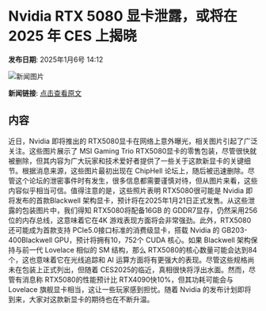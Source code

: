 # Nvidia RTX 5080 显卡泄露，或将在 2025 年 CES 上揭晓

**发布日期**: 2025年1月6号 14:12

![新闻图片](https://upload.chinaz.com/2025/0106/6387176950214761815855482.png)

**新闻链接**: [点击查看原文](https://www.aibase.com/zh/news/14491)

## 内容

近日，Nvidia 即将推出的 RTX5080显卡在网络上意外曝光，相关图片引起了广泛关注。这些图片展示了 MSI Gaming Trio RTX5080显卡的零售包装，尽管很快就被删除，但其内容为广大玩家和技术爱好者提供了一些关于这款新显卡的关键细节。根据消息来源，这些图片最初出现在 ChipHell 论坛上，随后被迅速删除。尽管这个论坛的泄密事件时有发生，很多信息都需要谨慎对待，但从图片来看，这些内容似乎相当可信。值得注意的是，这些照片表明 RTX5080很可能是 Nvidia 即将发布的首款Blackwell 架构显卡，预计将在2025年1月21日正式发售。从这些泄露的包装图片中，我们得知 RTX5080将配备16GB 的 GDDR7显存，仍然采用256位的内存总线，这意味着它在4K 游戏表现方面将会非常强劲。此外，RTX5080还可能成为首款支持 PCIe5.0接口标准的消费级显卡，搭载 Nvidia 的 GB203-400Blackwell GPU，预计将拥有10，752个 CUDA 核心。如果 Blackwell 架构保持与前一代 Lovelace 相似的 SM 结构，那么 RTX5080的核心数量可能会达到84个，这也意味着它在光线追踪和 AI 运算方面将有更强大的表现。尽管这些规格尚未在包装上正式列出，但随着 CES2025的临近，真相很快将浮出水面。然而，尽管有消息称 RTX5080的性能预计比 RTX4090快10%，但其功耗可能会与 Lovelace 旗舰显卡相当，这让一些玩家感到担忧。随着 Nvidia 的发布计划即将到来，大家对这款新显卡的期待也在不断升温。
